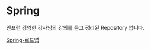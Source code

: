 # Spring 
인프런 김영한 강사님의 강의를 듣고 정리된 Repository 입니다.

[Spring-로드맵](https://www.inflearn.com/roadmaps/373)

